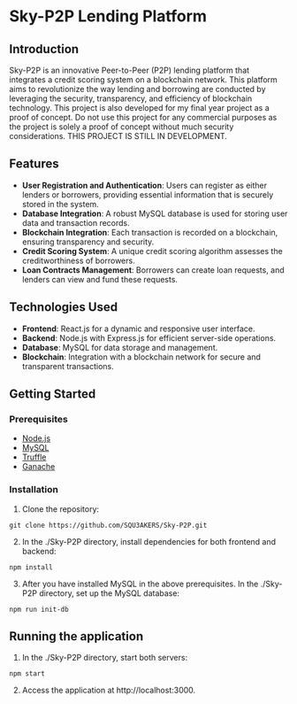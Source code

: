 # Sky-P2P Lending Platform
## Introduction
Sky-P2P is an innovative Peer-to-Peer (P2P) lending platform that integrates a credit scoring system on a blockchain network. This platform aims to revolutionize the way lending and borrowing are conducted by leveraging the security, transparency, and efficiency of blockchain technology. This project is also developed for my final year project as a proof of concept. Do not use this project for any commercial purposes as the project is solely a proof of concept without much security considerations. THIS PROJECT IS STILL IN DEVELOPMENT.

## Features
+ **User Registration and Authentication**: Users can register as either lenders or borrowers, providing essential information that is securely stored in the system.
+ **Database Integration**: A robust MySQL database is used for storing user data and transaction records.
+ **Blockchain Integration**: Each transaction is recorded on a blockchain, ensuring transparency and security.
+ **Credit Scoring System**: A unique credit scoring algorithm assesses the creditworthiness of borrowers.
+ **Loan Contracts Management**: Borrowers can create loan requests, and lenders can view and fund these requests.

## Technologies Used
+ **Frontend**: React.js for a dynamic and responsive user interface.
+ **Backend**: Node.js with Express.js for efficient server-side operations.
+ **Database**: MySQL for data storage and management.
+ **Blockchain**: Integration with a blockchain network for secure and transparent transactions.

## Getting Started
### Prerequisites
+ [Node.js](https://nodejs.org/en)
+ [MySQL](https://dev.mysql.com/downloads/mysql/)
+ [Truffle](https://npmjs.com/package/truffle)
+ [Ganache](https://trufflesuite.com/ganache/)

### Installation
1. Clone the repository:
```
git clone https://github.com/SQU3AKERS/Sky-P2P.git
```

2. In the ./Sky-P2P directory, install dependencies for both frontend and backend:
```
npm install
```

3. After you have installed MySQL in the above prerequisites. In the ./Sky-P2P directory, set up the MySQL database:
```
npm run init-db
```

## Running the application
1. In the ./Sky-P2P directory, start both servers:
```
npm start
```

2. Access the application at http://localhost:3000.
